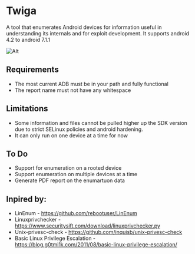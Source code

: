 # Twiga
A tool that enumerates Android devices for information useful in understanding its internals and for exploit development. It supports android 4.2 to android 7.1.1 

![Alt](https://raw.githubusercontent.com/xtiankisutsa/twiga/master/help.png)

## Requirements
* The most current ADB must be in your path and fully functional
* The report name must not have any whitespace 

## Limitations
* Some information and files cannot be pulled higher up the SDK version due to strict SELinux policies and android hardening. 
* It can only run on one device at a time for now

## To Do
* Support for enumeration on a rooted device
* Support enumeration on multiple devices at a time 
* Generate PDF report on the enumartuon data 

## Inpired by:
* LinEnum - https://github.com/rebootuser/LinEnum
* Linuxprivchecker - https://www.securitysift.com/download/linuxprivchecker.py
* Unix-privesc-check - https://github.com/inquisb/unix-privesc-check 
* Basic Linux Privilege Escalation - https://blog.g0tmi1k.com/2011/08/basic-linux-privilege-escalation/
